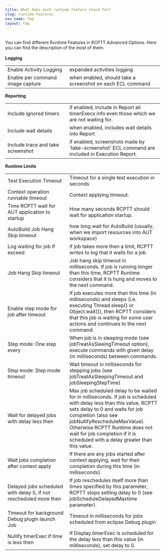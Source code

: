 ```yaml
---
title: What does each runtime feature stand for?
slug: runtime-features
nav_name: faq
layout: faq
---
```


<br>
You can find different Runtime Features in RCPTT Advanced Options. Here you can find the description of the most of them. 
<br><br>

<div class="panel panel-default">
  
  <div class="panel-heading"><b>Logging</b></div>

  <!-- Table -->
  <table class="table">
  <colgroup>
  <col width = 40%> 
 <tr>
    <td>Enable Activity Logging</td>
    <td>expanded activities logging</td>
</tr>
<tr>
    <td>Enable per command image capture</td>
    <td>when enabled, should take a screenshot on each ECL command</td>
</tr>
</colgroup>
</table>
</div>

<div class="panel panel-default">
  
  <div class="panel-heading"><b>Reporting</b></div>

  <!-- Table -->
  <table class="table">
   <colgroup>
  <col width = 40%> 
 <tr>
    <td>Include ignored timers</td>
    <td>if enabled, include in Report all  timerExecs info even those which we are not waiting for.</td>
</tr>
<tr>
    <td>Include wait details</td>
    <td>when enabled, includes wait details into Report</td>
</tr>
<tr>
    <td>Include trace and take screenshot</td>
    <td>if enabled, screenshots made by 'take-screenshot' ECL command are included in Execution Report.  </td>
</tr>
</colgroup>
  </table>
</div>

<div class="panel panel-default">
  
  <div class="panel-heading"><b>Runtime Limits</b></div>

  <!-- Table -->
  <table class="table">
   <colgroup>
  <col width = 40%> 
<tr><td>Test Execution Timeout<td>Timeout for a single test execution in seconds</tr>
<tr><td>Context operation runnable timeout</td> <td>Context applying timeout.</td></tr>
<tr><td>Time RCPTT wait for AUT application to startup</td> <td>How many seconds RCPTT should wait for application startup.</td></tr>
<tr><td>AutoBuild Job Hang Skip timeout</td> <td>how long wait for AutoBuild (usually, when we import resources into AUT workspace)</td></tr>
<tr><td>Log waiting for job if exceed</td> <td>if job takes more then a limit, RCPTT writes to log that it waits for a job</td></tr>
<tr><td>Job Hang Skip timeout</td> <td>Job hang skip timeout in milliseconds. If job is running longer than this time, RCPTT Runtime considers that it is hung and moves to the next command.</td></tr></li>
<tr><td>Enable step mode for job after timeout</td> <td>If job executes more than this time (in milliseconds) and sleeps (i.e. executing Thread.sleep() or Object.wait()), then RCPTT considers that this job is waiting for some user actions and continues to the next command.</td></tr>
<tr><td>Step mode: One step every</td> <td>When job is in sleeping mode (see jobTreatAsSleeingTimeout option), execute commands with given delay (in milliseconds) between commands.</td></tr>
<tr><td>Step mode: Step mode timeout</td> <td>Wait timeout in milliseconds for stepping jobs (see jobTreatAsSleepingTimeout and jobSleepingStepTime)</td></tr>
<tr><td>Wait for delayed jobs with delay less then</td> <td>Max job scheduled delay to be waited for in milliseconds. If job is scheduled with delay less than this value, RCPTT sets delay to 0 and waits for job completion (also see jobNullifyRescheduleMaxValue). Otherwise RCPTT Runtime does not wait for job completion if it is scheduled with a delay greater than this value.</td></tr>
<tr><td>Wait jobs completion after context apply</td><td>If there are any jobs started after context applying, wait for their completion during this time (in milliseconds).</td></tr>
<tr><td>Delayed jobs scheduled with delay 0, if not rescheduled more then</td> <td>If job reschedules itself more than times specified by this parameter, RCPTT stops setting delay to 0 (see jobScheduleDelayedMaxtime parameter).</td></tr>
<tr><td>Timeout for background Debug plugin launch Job</td> <td>Timeout in milliseconds for jobs scheduled from eclipse Debug plugin</td></tr>
<tr><td>Nullify timerExec if time is less then</td> <td>If Display.timerExec is scheduled for the delay less than this value (in milliseconds), set delay to 0.</td></tr>
</colgroup>
  </table>
</div>


